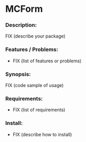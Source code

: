 # MCForm

### Description:

FIX (describe your package)

### Features / Problems:

  * FIX (list of features or problems)

### Synopsis:

FIX (code sample of usage)

### Requirements:

  * FIX (list of requirements)

### Install:

  * FIX (describe how to install)
